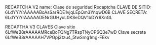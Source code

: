 RECAPTCHA V2
name: Clase de seguridad Recaptcha
CLAVE DE SITIO: 6LdYYiYrAAAAABoAsSarRDE1vjqLEpQm3YnqwD6B
CLAVE SECRETA: 6LdYYiYrAAAAADENrGUHyoL0KSeDQV1bDYr9XnGL 


RECAPTHA V3
CLAVES
Clave sitio
6LfWeB8rAAAAAMRceBoFQNg7TRspTNyOP6Q3e7wD
Clave  secreta
6LfWeB8rAAAAAH7VPGpj3tzu4_5twSmg1mg-FEkv